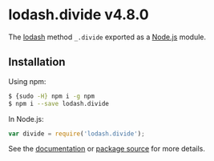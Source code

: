 # lodash.divide v4.8.0

The [lodash](https://lodash.com/) method `_.divide` exported as a [Node.js](https://nodejs.org/) module.

## Installation

Using npm:
```bash
$ {sudo -H} npm i -g npm
$ npm i --save lodash.divide
```

In Node.js:
```js
var divide = require('lodash.divide');
```

See the [documentation](https://lodash.com/docs#divide) or [package source](https://github.com/lodash/lodash/blob/4.8.0-npm-packages/lodash.divide) for more details.
